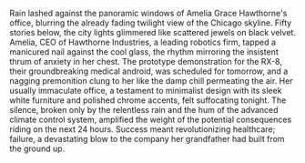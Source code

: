 Rain lashed against the panoramic windows of Amelia Grace Hawthorne's office, blurring the already fading twilight view of the Chicago skyline. Fifty stories below, the city lights glimmered like scattered jewels on black velvet.  Amelia, CEO of Hawthorne Industries, a leading robotics firm, tapped a manicured nail against the cool glass, the rhythm mirroring the insistent thrum of anxiety in her chest.  The prototype demonstration for the RX-8, their groundbreaking medical android, was scheduled for tomorrow, and a nagging premonition clung to her like the damp chill permeating the air.  Her usually immaculate office, a testament to minimalist design with its sleek white furniture and polished chrome accents, felt suffocating tonight.  The silence, broken only by the relentless rain and the hum of the advanced climate control system, amplified the weight of the potential consequences riding on the next 24 hours.  Success meant revolutionizing healthcare; failure, a devastating blow to the company her grandfather had built from the ground up.
